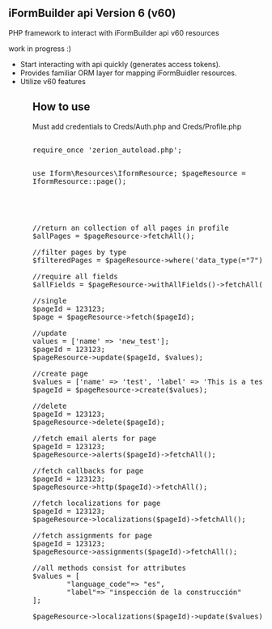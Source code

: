<h2>iFormBuilder api Version 6 (v60)</h2>
<p>PHP framework to interact with iFormBuilder api v60 resources</p>
work in progress :)
<ul>
    <li>Start interacting with api quickly (generates access tokens).</li>
    <li>Provides familiar ORM layer for mapping iFormBuidler resources.</li>
    <li>Utilize v60 features</li>
<ul>

<h2>How to use</h2>
<p>Must add credentials to Creds/Auth.php and Creds/Profile.php</p>
<pre>
<div>
require_once 'zerion_autoload.php';

use Iform\Resources\IformResource;
$pageResource = IformResource::page();
</div>
</pre>

<pre>
<div>
//return an collection of all pages in profile
$allPages = $pageResource->fetchAll();

//filter pages by type
$filteredPages = $pageResource->where('data_type(="7")')->fetchAll();

//require all fields
$allFields = $pageResource->withAllFields()->fetchAll();

//single
$pageId = 123123;
$page = $pageResource->fetch($pageId);

//update
values = ['name' => 'new_test'];
$pageId = 123123;
$pageResource->update($pageId, $values);

//create page
$values = ['name' => 'test', 'label' => 'This is a test'];
$pageId = $pageResource->create($values);

//delete
$pageId = 123123;
$pageResource->delete($pageId);

//fetch email alerts for page
$pageId = 123123;
$pageResource->alerts($pageId)->fetchAll();

//fetch callbacks for page
$pageId = 123123;
$pageResource->http($pageId)->fetchAll();

//fetch localizations for page
$pageId = 123123;
$pageResource->localizations($pageId)->fetchAll();

//fetch assignments for page
$pageId = 123123;
$pageResource->assignments($pageId)->fetchAll();

//all methods consist for attributes
$values = [
        "language_code"=> "es",
        "label"=> "inspección de la construcción"
];

$pageResource->localizations($pageId)->update($values);

</div>
</pre>
